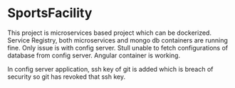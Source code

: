 # SportsFacility
This project is microservices based project which can be dockerized. Service Registry, both microservices and mongo db containers are running fine. Only issue is with
config server. Stull unable to fetch configurations of database from config server.
Angular container is working. 

In config server application, ssh key of git is added which is breach of security so git has revoked that ssh key. 
